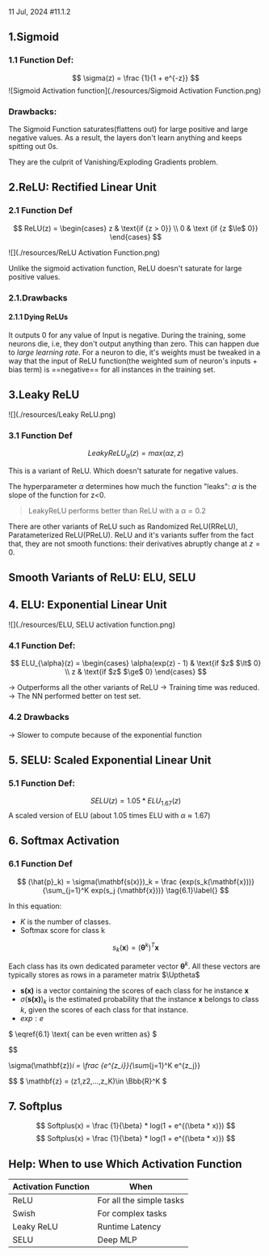 11 Jul, 2024 #11.1.2
## 1.Sigmoid
### 1.1 Function Def:
$$
\sigma(z) = \frac {1}{1 + e^{-z}}
$$
![Sigmoid Activation function](./resources/Sigmoid Activation Function.png)

### Drawbacks:
The Sigmoid Function saturates(flattens out) for large positive and large negative values. As a result, the layers don't learn anything and keeps spitting out 0s. 

They are the culprit of Vanishing/Exploding Gradients problem.
## 2.ReLU: Rectified Linear Unit
### 2.1 Function Def

$$
ReLU(z) =
\begin{cases}
z & \text{if {z > 0}} \\
0 & \text {if {z $\le$ 0}}
\end{cases}
$$


![](./resources/ReLU Activation Function.png)

Unlike the sigmoid activation function, ReLU doesn't saturate for large positive values.
### 2.1.Drawbacks
#### 2.1.1 Dying ReLUs
It outputs 0 for any value of Input is negative. During the training, some neurons die, i.e, they don't output anything than zero. This can happen due to *large learning rate*.
For a neuron to die, it's weights must be tweaked in a way that the input of ReLU function(the weighted sum of neuron's inputs + bias term) is ==negative== for all instances in the training set.


## 3.Leaky ReLU

![](./resources/Leaky ReLU.png)

### 3.1 Function Def
$$LeakyReLU_{\alpha}(z) = max(\alpha z, z)$$

This is a variant of ReLU. Which doesn't saturate for negative values. 

The hyperparameter $\alpha$ determines how much the function "leaks": $\alpha$ is the slope of the function for z<0.

> LeakyReLU performs better than ReLU with a $\alpha = 0.2$ 

There are other variants of ReLU such as Randomized ReLU(RReLU), Paratameterized ReLU(PReLU). ReLU and it's variants suffer from the fact that, they are not smooth functions: their derivatives abruptly change at $z = 0$. 
## Smooth Variants of ReLU: ELU, SELU
## 4. ELU: Exponential Linear Unit

![](./resources/ELU, SELU activation function.png)
### 4.1 Function Def:

$$
ELU_{\alpha}(z) = 
\begin{cases}
\alpha(exp(z) - 1) & \text{if $z$ $\lt$ 0} \\
z & \text{if $z$ $\ge$ 0}
\end{cases}
$$


-> Outperforms all the other variants of ReLU
-> Training time was reduced.
-> The NN performed better on test set.

### 4.2 Drawbacks
-> Slower to compute because of the exponential function

## 5. SELU: Scaled Exponential Linear Unit
### 5.1 Function Def:
$$
SELU(z) = 1.05*ELU_{1.67}(z)
$$
A scaled version of ELU (about 1.05 times ELU with $\alpha \approx1.67$) 

## 6. Softmax Activation
### 6.1 Function Def
$$
(\hat{p}_k) = \sigma(\mathbf{s(x)})_k = \frac {exp(s_k(\mathbf{x}))}{\sum_{j=1}^K exp(s_j (\mathbf{x}))} \tag{6.1}\label{}
$$

In this equation:
- $K$ is the number of classes.
- Softmax score for class k

$$
s_k(\mathbf{x}) = (\boldsymbol{\theta}^k)^T \mathbf{x}
$$

Each class has its own dedicated parameter vector $\boldsymbol{\theta}^k$. All these vectors are typically stores as rows in a parameter matrix $\Uptheta$

- $\mathbf{s(x)}$ is a vector containing the scores of each class for he instance $\mathbf{x}$
- $\sigma(\mathbf{s(x)})_k$ is the estimated probability that the instance $\mathbf{x}$ belongs to class $k$, given the scores of each class for that instance. 
- $exp: e$

$ \eqref{6.1} \text{ can be even written as} $

$$

\sigma(\mathbf{z})_i = \frac {e^{z_i}}{\sum_{j=1}^K e^{z_j}}

$$
$ \mathbf{z} = (z1,z2,...,z_K)\in \Bbb{R}^K $

## 7. Softplus
$$
Softplus(x) = \frac {1}{\beta} * log(1 + e^{(\beta * x)}) 
$$
$$
Softplus(x) = \frac {1}{\beta} * log(1 + e^{(\beta * x)}) $$
## Help: When to use Which Activation Function

| Activation Function | When                     |
| ------------------- | ------------------------ |
| ReLU                | For all the simple tasks |
| Swish               | For complex tasks        |
| Leaky ReLU          | Runtime Latency          |
| SELU                | Deep MLP                 |

